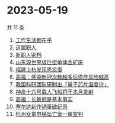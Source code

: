 # 2023-05-19

共 11 条

<!-- BEGIN ZHIHUSEARCH -->
<!-- 最后更新时间 Fri May 19 2023 18:09:17 GMT+0800 (China Standard Time) -->
1. [工作生活都在乎 ](https://www.zhihu.com/search?q=工作生活都在乎 )
1. [这届职人 ](https://www.zhihu.com/search?q=这届职人 )
1. [新职人密档](https://www.zhihu.com/search?q=新职人密档)
1. [山东现世界级巨型单体金矿床](https://www.zhihu.com/search?q=山东现世界级巨型单体金矿床)
1. [福建上杭发现恐龙蛋](https://www.zhihu.com/search?q=福建上杭发现恐龙蛋)
1. [高福：感染新冠次数越多后遗症风险越高](https://www.zhihu.com/search?q=高福：感染新冠次数越多后遗症风险越高)
1. [我国科研团队研制出「量子芯片温度计」](https://www.zhihu.com/search?q=我国科研团队研制出「量子芯片温度计」)
1. [神舟十六号载人飞船将于本月发射](https://www.zhihu.com/search?q=神舟十六号载人飞船将于本月发射)
1. [高福：长新冠是基本事实](https://www.zhihu.com/search?q=高福：长新冠是基本事实)
1. [塞尔达新作销量破纪录](https://www.zhihu.com/search?q=塞尔达新作销量破纪录)
1. [杭州女童电梯坠亡案一审宣判](https://www.zhihu.com/search?q=杭州女童电梯坠亡案一审宣判)
<!-- END ZHIHUSEARCH -->
